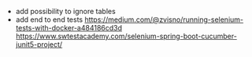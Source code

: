 - add possibility to ignore tables
- add end to end tests https://medium.com/@zvisno/running-selenium-tests-with-docker-a484186cd3d https://www.swtestacademy.com/selenium-spring-boot-cucumber-junit5-project/